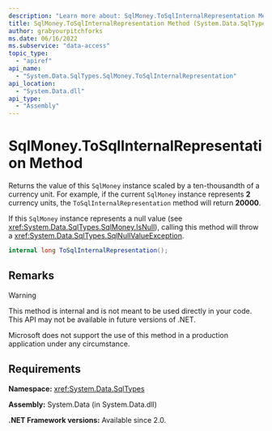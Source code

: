 ```yaml
---
description: "Learn more about: SqlMoney.ToSqlInternalRepresentation Method"
title: SqlMoney.ToSqlInternalRepresentation Method (System.Data.SqlTypes)
author: grabyourpitchforks
ms.date: 06/16/2022
ms.subservice: "data-access"
topic_type:
  - "apiref"
api_name:
  - "System.Data.SqlTypes.SqlMoney.ToSqlInternalRepresentation"
api_location:
  - "System.Data.dll"
api_type:
  - "Assembly"
---
```

# SqlMoney.ToSqlInternalRepresentation Method

Returns the value of this `SqlMoney` instance scaled by a ten-thousandth of a currency unit.
For example, if the current `SqlMoney` instance represents **2** currency units, the
`ToSqlInternalRepresentation` method will return **20000**.

If this `SqlMoney` instance represents a null value (see <xref:System.Data.SqlTypes.SqlMoney.IsNull>), calling this method will throw a <xref:System.Data.SqlTypes.SqlNullValueException>.

```csharp
internal long ToSqlInternalRepresentation();
```

## Remarks

> [!WARNING]
> This method is internal and is not meant to be used directly in your code. This API may not be available in future versions of .NET.
>
> Microsoft does not support the use of this method in a production application under any circumstance.

## Requirements

**Namespace:** <xref:System.Data.SqlTypes>

**Assembly:** System.Data (in System.Data.dll)

**.NET Framework versions:** Available since 2.0.
